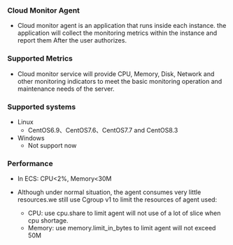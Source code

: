 ### Cloud Monitor Agent

- Cloud monitor agent is an application that runs inside each instance. the application will collect the monitoring
  metrics within the instance and report them After the user authorizes.

### Supported Metrics

- Cloud monitor service will provide CPU, Memory, Disk, Network and other monitoring indicators to meet the basic
  monitoring operation and maintenance needs of the server.

### Supported systems

- Linux
    - CentOS6.9、CentOS7.6、CentOS7.7 and CentOS8.3
- Windows
    - Not support now

### Performance

- In ECS: CPU<2%, Memory<30M

- Although under normal situation, the agent consumes very little resources.we still use Cgroup v1 to limit the
  resources of agent used:
    - CPU: use cpu.share to limit agent will not use of a lot of slice when cpu shortage.
    - Memory: use memory.limit_in_bytes to limit agent will not exceed 50M
